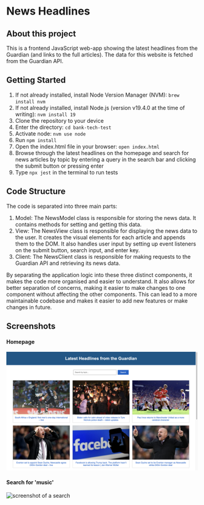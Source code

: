# News Headlines

## About this project
This is a frontend JavaScript web-app showing the latest headlines from the Guardian (and links to the full articles). The data for this website is fetched from the Guardian API.

## Getting Started
1. If not already installed, install Node Version Manager (NVM): ```brew install nvm```
2. If not already installed, install Node.js (version v19.4.0 at the time of writing): ```nvm install 19```
3. Clone the repository to your device
4. Enter the directory: ```cd bank-tech-test```
5. Activate node: ```nvm use node```
4. Run ```npm install```
5. Open the index.html file in your browser: ```open index.html```
6. Browse through the latest headlines on the homepage and search for news articles by topic by entering a query in the search bar and clicking the submit button or pressing enter
7. Type ```npx jest``` in the terminal to run tests

## Code Structure

The code is separated into three main parts:

1. Model: The NewsModel class is responsible for storing the news data. It contains methods for setting and getting this data.
2. View: The NewsView class is responsible for displaying the news data to the user. It creates the visual elements for each article and appends them to the DOM. It also handles user input by setting up event listeners on the submit button, search input, and enter key.
3. Client: The NewsClient class is responsible for making requests to the Guardian API and retrieving its news data.

By separating the application logic into these three distinct components, it makes the code more organised and easier to understand. It also allows for better separation of concerns, making it easier to make changes to one component without affecting the other components. This can lead to a more maintainable codebase and makes it easier to add new features or make changes in future.

## Screenshots

#### Homepage

![screenshot of the homepage](./screenshots/homepage.png)

#### Search for 'music'

![screenshot of a search](./screenshots/search.png)
